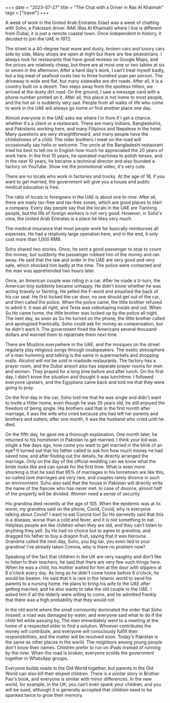 +++
date = "2023-07-27"
title = "The Chat with a Driver in Ras Al Khaimah"
tags = ["travel"]
+++

A week of work in the United Arab Emirates (Uae) was a week of chatting with Soho, a Pakistani driver. RAK (Ras Al Khaimah) where I live is different from Dubai, it is just a remote coastal town. Once independent in history, it decided to join the UAE in 1972.

The street is a 40-degree heat wave and dusty, broken cars and luxury cars side by side, Many shops are open at night but there are few pedestrians. I always look for restaurants that have good reviews on Google Maps, and the prices are relatively cheap, but there are at most one or two tables at six or seven in the afternoon. After a hard day's work, I can't treat myself badly, but a big meal of seafood costs two to three hundred yuan per person. The driveway is wide and flat, but many sidewalks are dirt roads. After all, it is a country built on a desert. Two steps away from the spotless Hilton, we arrived at the dusty dirt road. On the ground, I saw a message card with a phone number printed on it. After all, this place is not home to most people, and the hot air is suddenly very sad. People from all walks of life who come to work in the UAE will always go home or find another place one day.

Almost everyone in the UAE asks me where I'm from if I get a chance, whether it's a client or a restaurant. There are many Indians, Bangladeshis, and Pakistanis working here, and many Filipinos and Nepalese in the hotel. Many questions are very straightforward, and many people have the childishness of a child. The older brothers I meet on the road will occasionally say hello or welcome. The uncle at the Bangladeshi restaurant tried his best to tell me in English how much he appreciated the 20 years of work here. In the first 10 years, he operated machines to polish lenses, and in the next 10 years, he became a technical director and also founded a factory on YouTube. Show me the promotional video, it's very cute.

There are no locals who work in factories and trucks. At the age of 18, if you want to get married, the government will give you a house and public medical education is free.

The ratio of locals to foreigners in the UAE is about one to nine. After all, there are many tax-free and tax-free zones, which are good places to start a company. Every day people say that the locals in the UAE are Tianlong people, but the life of foreign workers is not very good. However, in Soho's view, the United Arab Emirates is a place he likes very much.

The medical insurance that most people work for basically reimburses all expenses. He had a relatively large operation here, and in the end, it only cost more than 1,000 RMB.

Soho shared two stories. Once, he sent a good passenger to stop to count the money, but suddenly the passenger robbed him of the money and ran away. He said that the law and order in the UAE are very good and very safe, which shocked him badly at the time. The police were contacted and the man was apprehended two hours later.

Once, an American couple was riding in a car. After he made a U-turn, the American boy suddenly became unhappy. He didn't know whether he was acting bravely or fainting. He yelled the F-word and smashed the back of his car seat. He first locked the car door, no one should get out of the car, and then called the police. When the police came, the little brother refused to admit it. It was all right, and Tesla was videotaping inside and out. When Su Ho came home, the little brother was locked up by the police all night. The next day, as soon as Su Ho turned on the phone, the little brother called and apologized frantically. Soho could ask for money as compensation, but he didn't want it. The government fined the Americans several thousand dollars and warned them to repatriate them next time.

There are Muslims everywhere in the UAE, and the mosques on the street regularly play religious songs through loudspeakers. The exotic atmosphere of a man humming and talking is the same in supermarkets and shopping malls. Alcohol will not be sold in roadside restaurants. The factory has a prayer room, and the Dubai airport also has separate prayer rooms for men and women. They prayed for a long time before and after lunch. On the first day, I didn’t know the situation and thought it was lunchtime. I followed everyone upstairs, and the Egyptians came back and told me that they were going to pray.

On the first day in the car, Soho told me that he was single and didn't want to invite a Hitler home, even though he was 35 years old, he still enjoyed the freedom of being single. His brothers said that in the first month after marriage, it was the wife who cried because she had left her parents and brothers and sisters; after one month, it was the husband who cried until he died.

On the fifth day, he gave me a thorough explanation. One month later, he returned to his hometown in Pakistan to get married. I think your kid was single a few days ago, how come you want to get married in the blink of an eye? It turned out that his father called to ask him how much money he had saved now, and after finding out the details, he directly arranged the marriage. Only on the day of the official wedding can we know what the bride looks like and can speak for the first time. What is even more shocking is that he said that 95% of marriages in his hometown are like this, so-called love marriages are very rare, and couples rarely divorce in such an environment. Suho also said that the house in Pakistan will directly write the name of the fiancée who has never met. In case of divorce, almost half of the property will be divided. Women need a sense of security.

His grandma died recently at the age of 105. When the epidemic was at its worst, my grandma said on the phone, Covid, Covid, why is everyone talking about Covid? I want to eat Corona too! Su Ho earnestly said that this is a disease, worse than a cold and fever, and it is not something to eat. Helpless people are like children when they are old, and they can't listen to anything they yell. Su Ho had no choice but to agree to grandma, and dragged his father to buy a dragon fruit, saying that it was Kerouna. Grandma called the next day, Suho, you big liar, you even lied to your grandma! I've already taken Corona, why is there no problem now?

Speaking of the fact that children in the UK are very naughty and don’t like to listen to their teachers, he said that there are very few such things here. When he was a child, his mother waited for him at the door with slippers at 6 o'clock every day. As long as he didn't come home before 6 o'clock, he would be beaten. He said that it is rare in the Islamic world to send his parents to a nursing home. He plans to bring his wife to the UAE after getting married, and he also wants to take the old couple to the UAE. I asked him if all the elderly were willing to come, and he admitted frankly that there was a high probability that they would not.

In the old world where the small community dominated the order that Soho missed, a road was damaged by water, and everyone said what to do if the child fell while passing by, The men immediately went to a meeting at the home of a respected elder to find a solution. Whoever contributes the money will contribute, and everyone will consciously fulfill their responsibilities, and the matter will be resolved soon. Today's Pakistan is the same as other places in the world. The neighbors among young people don't know their names. Children prefer to run on iPads instead of running by the river. When the road is broken, everyone scolds the government together in WhatsApp groups.

Everyone builds roads in the Old World together, but parents in the Old World can also kill their eloped children. There is a similar story in Brother Pao's book, and everyone is similar with minor differences. In the new world, for example, in the UK, you can’t even spank your children, and you will be sued, although it is generally accepted that children need to be spanked twice to grow their memory.
